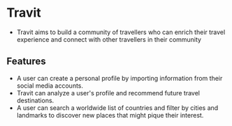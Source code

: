 # Travit
- Travit aims to build a community of travellers who can enrich their travel experience and connect with other travellers in their community
## Features
- A user can create a personal profile by importing information from their social media accounts.
- Travit can analyze a user's profile and recommend future travel destinations.
- A user can search a worldwide list of countries and filter by cities and landmarks to discover new places that might pique their interest.